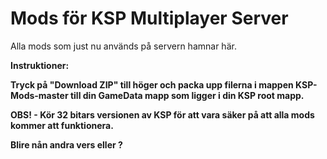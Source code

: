 Mods för KSP Multiplayer Server
========
Alla mods som just nu används på servern hamnar här.

<b>Instruktioner:<b>

Tryck på "Download ZIP" till höger och packa upp filerna i mappen KSP-Mods-master till din GameData mapp som ligger i din KSP root mapp.

OBS! - Kör 32 bitars versionen av KSP för att vara säker på att alla mods kommer att funktionera.

Blire nån andra vers eller ?
